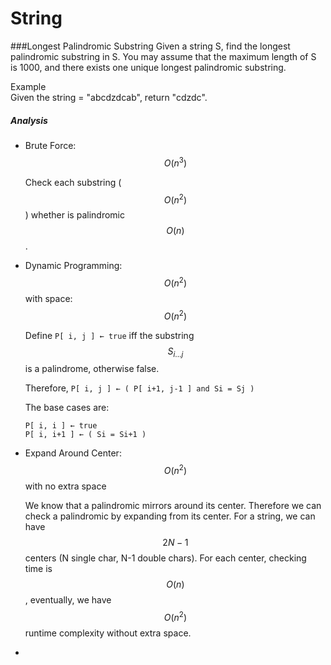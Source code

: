 # String

###Longest Palindromic Substring
Given a string S, find the longest palindromic substring in S. You may assume that the maximum length of S is 1000, and there exists one unique longest palindromic substring.

Example  
Given the string = "abcdzdcab", return "cdzdc".

##### Analysis
* Brute Force: $$O(n^3)$$

    Check each substring ($$O(n^2)$$) whether is palindromic $$O(n)$$.

* Dynamic Programming: $$O(n^2)$$ with space: $$O(n^2)$$

    Define `P[ i, j ] ← true` iff the substring $$S_{i ... j}$$ is a palindrome, otherwise false.

    Therefore, `P[ i, j ] ← ( P[ i+1, j-1 ] and Si = Sj )`
    
    The base cases are:

    `P[ i, i ] ← true`  
    `P[ i, i+1 ] ← ( Si = Si+1 )`

* Expand Around Center: $$O(n^2)$$ with no extra space

    We know that a palindromic mirrors around its center. Therefore we can check a palindromic by expanding from its center. For a string, we can have $$2N-1$$ centers (N single char, N-1 double chars). For each center, checking time is $$O(n)$$, eventually, we have $$O(n^2)$$ runtime complexity without extra space.
* 


